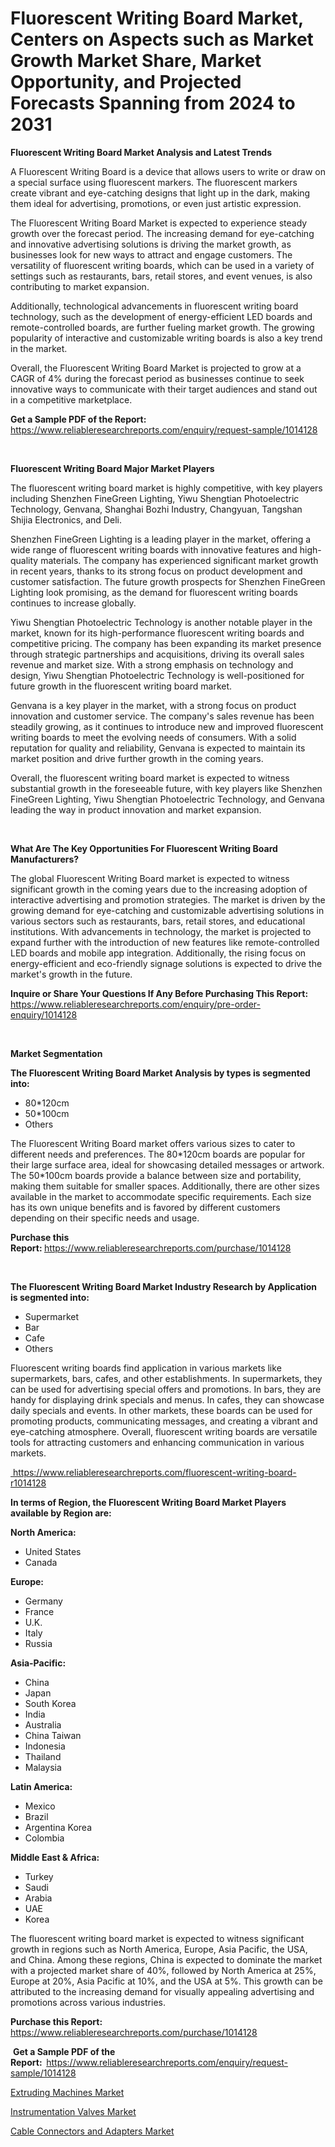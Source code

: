 <p><h1>Fluorescent Writing Board Market, Centers on Aspects such as Market Growth Market Share, Market Opportunity, and Projected Forecasts Spanning from 2024 to 2031</h1></p><p><strong>Fluorescent Writing Board Market Analysis and Latest Trends</strong></p>
<p><p>A Fluorescent Writing Board is a device that allows users to write or draw on a special surface using fluorescent markers. The fluorescent markers create vibrant and eye-catching designs that light up in the dark, making them ideal for advertising, promotions, or even just artistic expression.</p><p>The Fluorescent Writing Board Market is expected to experience steady growth over the forecast period. The increasing demand for eye-catching and innovative advertising solutions is driving the market growth, as businesses look for new ways to attract and engage customers. The versatility of fluorescent writing boards, which can be used in a variety of settings such as restaurants, bars, retail stores, and event venues, is also contributing to market expansion.</p><p>Additionally, technological advancements in fluorescent writing board technology, such as the development of energy-efficient LED boards and remote-controlled boards, are further fueling market growth. The growing popularity of interactive and customizable writing boards is also a key trend in the market.</p><p>Overall, the Fluorescent Writing Board Market is projected to grow at a CAGR of 4% during the forecast period as businesses continue to seek innovative ways to communicate with their target audiences and stand out in a competitive marketplace.</p></p>
<p><strong>Get a Sample PDF of the Report:&nbsp;</strong> <a href="https://www.reliableresearchreports.com/enquiry/request-sample/1014128">https://www.reliableresearchreports.com/enquiry/request-sample/1014128</a></p>
<p>&nbsp;</p>
<p><strong>Fluorescent Writing Board Major Market Players</strong></p>
<p><p>The fluorescent writing board market is highly competitive, with key players including Shenzhen FineGreen Lighting, Yiwu Shengtian Photoelectric Technology, Genvana, Shanghai Bozhi Industry, Changyuan, Tangshan Shijia Electronics, and Deli. </p><p>Shenzhen FineGreen Lighting is a leading player in the market, offering a wide range of fluorescent writing boards with innovative features and high-quality materials. The company has experienced significant market growth in recent years, thanks to its strong focus on product development and customer satisfaction. The future growth prospects for Shenzhen FineGreen Lighting look promising, as the demand for fluorescent writing boards continues to increase globally. </p><p>Yiwu Shengtian Photoelectric Technology is another notable player in the market, known for its high-performance fluorescent writing boards and competitive pricing. The company has been expanding its market presence through strategic partnerships and acquisitions, driving its overall sales revenue and market size. With a strong emphasis on technology and design, Yiwu Shengtian Photoelectric Technology is well-positioned for future growth in the fluorescent writing board market. </p><p>Genvana is a key player in the market, with a strong focus on product innovation and customer service. The company's sales revenue has been steadily growing, as it continues to introduce new and improved fluorescent writing boards to meet the evolving needs of consumers. With a solid reputation for quality and reliability, Genvana is expected to maintain its market position and drive further growth in the coming years. </p><p>Overall, the fluorescent writing board market is expected to witness substantial growth in the foreseeable future, with key players like Shenzhen FineGreen Lighting, Yiwu Shengtian Photoelectric Technology, and Genvana leading the way in product innovation and market expansion.</p></p>
<p>&nbsp;</p>
<p><strong>What Are The Key Opportunities For Fluorescent Writing Board Manufacturers?</strong></p>
<p><p>The global Fluorescent Writing Board market is expected to witness significant growth in the coming years due to the increasing adoption of interactive advertising and promotion strategies. The market is driven by the growing demand for eye-catching and customizable advertising solutions in various sectors such as restaurants, bars, retail stores, and educational institutions. With advancements in technology, the market is projected to expand further with the introduction of new features like remote-controlled LED boards and mobile app integration. Additionally, the rising focus on energy-efficient and eco-friendly signage solutions is expected to drive the market's growth in the future.</p></p>
<p><strong>Inquire or Share Your Questions If Any Before Purchasing This Report:</strong> <a href="https://www.reliableresearchreports.com/enquiry/pre-order-enquiry/1014128">https://www.reliableresearchreports.com/enquiry/pre-order-enquiry/1014128</a></p>
<p>&nbsp;</p>
<p><strong>Market Segmentation</strong></p>
<p><strong>The Fluorescent Writing Board Market Analysis by types is segmented into:</strong></p>
<p><ul><li>80*120cm</li><li>50*100cm</li><li>Others</li></ul></p>
<p><p>The Fluorescent Writing Board market offers various sizes to cater to different needs and preferences. The 80*120cm boards are popular for their large surface area, ideal for showcasing detailed messages or artwork. The 50*100cm boards provide a balance between size and portability, making them suitable for smaller spaces. Additionally, there are other sizes available in the market to accommodate specific requirements. Each size has its own unique benefits and is favored by different customers depending on their specific needs and usage.</p></p>
<p><strong>Purchase this Report:&nbsp;</strong><a href="https://www.reliableresearchreports.com/purchase/1014128">https://www.reliableresearchreports.com/purchase/1014128</a></p>
<p>&nbsp;</p>
<p><strong>The Fluorescent Writing Board Market Industry Research by Application is segmented into:</strong></p>
<p><ul><li>Supermarket</li><li>Bar</li><li>Cafe</li><li>Others</li></ul></p>
<p><p>Fluorescent writing boards find application in various markets like supermarkets, bars, cafes, and other establishments. In supermarkets, they can be used for advertising special offers and promotions. In bars, they are handy for displaying drink specials and menus. In cafes, they can showcase daily specials and events. In other markets, these boards can be used for promoting products, communicating messages, and creating a vibrant and eye-catching atmosphere. Overall, fluorescent writing boards are versatile tools for attracting customers and enhancing communication in various markets.</p></p>
<p><a href="https://www.reliableresearchreports.com/fluorescent-writing-board-r1014128">&nbsp;https://www.reliableresearchreports.com/fluorescent-writing-board-r1014128</a></p>
<p><strong>In terms of Region, the Fluorescent Writing Board Market Players available by Region are:</strong></p>
<p>
    <p> <strong> North America: </strong>
        <ul>
            <li>United States</li>
            <li>Canada</li>
        </ul>
        </p> 
    <p> <strong> Europe: </strong>
        <ul>
            <li>Germany</li>
            <li>France</li>
            <li>U.K.</li>
            <li>Italy</li>
            <li>Russia</li>
        </ul>
        </p> 
    <p> <strong> Asia-Pacific: </strong>
        <ul>
            <li>China</li>
            <li>Japan</li>
            <li>South Korea</li>
            <li>India</li>
            <li>Australia</li>
            <li>China Taiwan</li>
            <li>Indonesia</li>
            <li>Thailand</li>
            <li>Malaysia</li>
        </ul>
        </p> 
    <p> <strong> Latin America: </strong>
        <ul>
            <li>Mexico</li>
            <li>Brazil</li>
            <li>Argentina Korea</li>
            <li>Colombia</li>
        </ul>
        </p> 
    <p> <strong> Middle East & Africa: </strong>
        <ul>
            <li>Turkey</li>
            <li>Saudi</li>
            <li>Arabia</li>
            <li>UAE</li>
            <li>Korea</li>
        </ul>
    </p>
    </p>
<p><p>The fluorescent writing board market is expected to witness significant growth in regions such as North America, Europe, Asia Pacific, the USA, and China. Among these regions, China is expected to dominate the market with a projected market share of 40%, followed by North America at 25%, Europe at 20%, Asia Pacific at 10%, and the USA at 5%. This growth can be attributed to the increasing demand for visually appealing advertising and promotions across various industries.</p></p>
<p><strong>Purchase this Report: </strong><a href="https://www.reliableresearchreports.com/purchase/1014128">https://www.reliableresearchreports.com/purchase/1014128</a></p>
<p>&nbsp;<strong>Get a Sample PDF of the Report:&nbsp;&nbsp;</strong><a href="https://www.reliableresearchreports.com/enquiry/request-sample/1014128">https://www.reliableresearchreports.com/enquiry/request-sample/1014128</a></p>
<p><strong></strong></p>
<p><p><a href="https://www.linkedin.com/pulse/extruding-machines-market-research-report-its-history-forecast-mxhsc">Extruding Machines Market</a></p><p><a href="https://www.linkedin.com/pulse/instrumentation-valves-market-share-evolution-growth-trends-2r7nc?trackingId=rAKTK97fLI2iIYie%2F5wuag%3D%3D">Instrumentation Valves Market</a></p><p><a href="https://www.linkedin.com/pulse/analyzing-cable-connectors-adapters-market-global-industry-perspective-ppqnc?trackingId=lceqtZyNyrV%2BVTdxgKIcBw%3D%3D">Cable Connectors and Adapters Market</a></p></p>